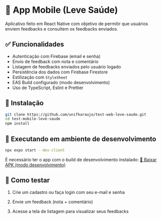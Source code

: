 # 📱 App Mobile (Leve Saúde)

Aplicativo feito em React Native com objetivo de permitir que usuários enviem feedbacks e consultem os feedbacks enviados.

## ✅ Funcionalidades

- Autenticação com Firebase (email e senha)
- Envio de feedback com nota e comentário
- Listagem de feedbacks enviados pelo usuário logado
- Persistência dos dados com Firebase Firestore
- Estilização com `StyleSheet`
- EAS Build configurado (modo desenvolvimento)
- Uso de TypeScript, Eslint e Prettier

## 🚀 Instalação

```bash
git clone https://github.com/unifkaraujo/test-web-leve-saude.git
cd test-mobile-leve-saude
npm install
```

## 📲 Executando em ambiente de desenvolvimento

```bash
npx expo start --dev-client
```

É necessário ter o app com o build de desenvolvimento instalado:
[🔗 Baixar APK (modo desenvolvimento)](https://expo.dev/accounts/kaiquescpc/projects/test-mobile-leve-saude/builds/48a62fc1-0e1d-4fed-a6a4-84d675812d37)

## 🧪 Como testar

1. Crie um cadastro ou faça login com seu e-mail e senha

2. Envie um feedback (nota + comentário)

3. Acesse a tela de listagem para visualizar seus feedbacks
